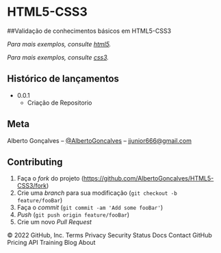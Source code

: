 # HTML5-CSS3


##Validação de conhecimentos básicos em  HTML5-CSS3

_Para mais exemplos, consulte [html5](https://pt.wikipedia.org/wiki/HTML5)._


_Para mais exemplos, consulte [css3](https://pt.wikipedia.org/wiki/CSS3#:~:text=CSS3%20%C3%A9%20a%20terceira%20mais,web%20(p%C3%A1gina%20de%20internet).)._

## Histórico de lançamentos

* 0.0.1
    * Criação de Repositorio  

## Meta

Alberto Gonçalves – [@AlbertoGoncalves](https://www.linkedin.com/in/alberto-gon%C3%A7alves-20a0176b) – jjunior666@gmail.com

## Contributing

1. Faça o _fork_ do projeto (<https://github.com/AlbertoGoncalves/HTML5-CSS3/fork>)
2. Crie uma _branch_ para sua modificação (`git checkout -b feature/fooBar`)
3. Faça o _commit_ (`git commit -am 'Add some fooBar'`)
4. _Push_ (`git push origin feature/fooBar`)
5. Crie um novo _Pull Request_

[npm-image]: https://img.shields.io/npm/v/datadog-metrics.svg?style=flat-square
[npm-url]: https://npmjs.org/package/datadog-metrics
[npm-downloads]: https://img.shields.io/npm/dm/datadog-metrics.svg?style=flat-square
[travis-image]: https://img.shields.io/travis/dbader/node-datadog-metrics/master.svg?style=flat-square
[travis-url]: https://travis-ci.org/dbader/node-datadog-metrics
[wiki]: https://github.com/seunome/seuprojeto/wiki
© 2022 GitHub, Inc.
Terms
Privacy
Security
Status
Docs
Contact GitHub
Pricing
API
Training
Blog
About
